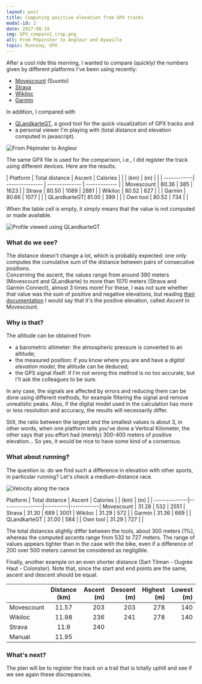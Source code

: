 ```yaml
---
layout: post
title: Computing positive elevation from GPX tracks
modal-id: 2
date: 2017-08-19
img: GPX_compare1_crop.png
alt: From Pépinster to Angleur and Aywaille
topic: Running, GPX
---
```


After a cool ride this morning, I wanted to compare (quickly) the numbers given by different platforms I've been using recently:
* [Movescount](http://www.movescount.com) (Suunto)
* [Strava](https://www.strava.com)
* [Wikiloc](http://wikiloc.com/)
* [Garmin](https://connect.garmin.com)

In addition, I compared with
* [QLandkarteGT](http://www.qlandkarte.org/), a good tool for the quick visualization of GPX tracks and
* a personal viewer I'm playing with (total distance and elevation computed in javascript).

<img src="{{ site.url }}/figures/blog/GPX_compare1.png" class="img-responsive" alt="From Pépinster to Angleur">

The same GPX file is used for the comparison, i.e., I did register the track using different devices. Here are the results.

| Platform    | Total distance  | Ascent         | Calories      |
|             | (km)            | (m)            |               |
| ------------| --------------- | -------------- | ------------- |
| Movescount  | 80.36           | 385            | 1623          |
| Strava      | 80.50           | 1089           | 2881          |
| Wikiloc     | 80.52           | 627            |               |
| Garmin      | 80.66           | 1077           |               |
| QLandkarteGT| 81.00		        | 399            |               |
| Own tool    | 80.52           | 734            |               |

When the table cell is empty, it simply means that the value is not computed or made available.

<img src="{{ site.url }}/figures/blog/GPX_compare2.png" class="img-responsive" alt="Profile viewed using QLandkarteGT">

### What do we see?

The distance doesn't change a lot, which is probably expected: one only computes the cumulative sum of the distance between pairs of consecutive positions.    
Concerning the ascent, the values range from around 390 meters (Movescount and QLandkarte) to more than 1070 meters (Strava and Garmin Connect), almost 3 times more! For these, I was not sure whether that value was the sum of positive and negative elevations, but reading [their documentation](https://support.strava.com/hc/en-us/articles/216917087-Elevation-Gain) I would say that it's the positive elevation, called *Ascent* in Movescount.

### Why is that?

The altitude can be obtained from     
* a barometric altimeter: the atmospheric pressure is converted to an altitude;    
* the measured position: if you know where you are and have a *digital elevation model*, the altitude can be deduced;    
* the GPS signal ifself: if I'm not wrong this method is no too accurate, but I'll ask the colleagues to be sure.

In any case, the signals are affected by errors and reducing them can be done using different methods, for example filtering the signal and remove unrealistic peaks. Also, if the digital model used in the calculation has more or less resolution and accuracy, the results will necessarily differ.

Still, the ratio between the largest and the smallest values is about 3, in other words, when one platform tells you've done a Vertical Kilometer, the other says that you effort had (merely) 300-400 meters of positive elevation... So yes, it would be nice to have some kind of a consensus.

### What about running?

The question is: do we find such a difference in elevation with other sports, in particular running? Let's check a medium-distance race.

<img src="{{ site.url }}/figures/blog/GPX_compare3.png" class="img-responsive" alt="Velocity along the race">

Platform      | Total distance  | Ascent         | Calories      |
             | (km)            | (m)            |               |
--------------|-----------------|----------|------------|
Movescount    | 31.28           | 532      | 2551       |
Strava        | 31.30           | 689      | 3001       |
Wikiloc       | 31.29           | 572      |            |
Garmin        | 31.36           | 669      |            |
QLandkarteGT  | 31.00		        | 584      |            |
Own tool      | 31.29           | 727      |            |

The total distances slightly differ between the tools, about 300 meters (1%), whereas the computed ascents range from 532 to 727 meters. The range of values appears tighter than in the case with the bike, even if a difference of 200 over 500 meters cannot be considered as negligible.

Finally, another example on an even shorter distance (Sart Tilman - Ougrée Haut - Colonster). Note that, since the start and end points are the same, ascent and descent should be equal.

|            | Distance (km) | Ascent (m)  | Descent (m) | Highest (m)  | Lowest (m) |
| -----------|:-------------:|       -----:|       -----:|        -----:|      -----:|
| Movescount | 11.57         | 203         | 203         |  278         | 140        |
| Wikiloc    | 11.98         | 236         | 241         |  278         | 140        |
| Strava     | 11.9          | 240         |             |              |            |
| Manual     | 11.95         |             |             |              |            |


### What's next?

The plan will be to register the track on a trail that is totally uphill and see if we see again these discrepancies.
